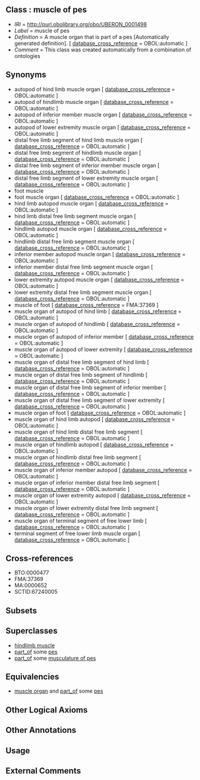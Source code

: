 
## Class : muscle of pes

 * *IRI* = http://purl.obolibrary.org/obo/UBERON_0001498
 * *Label* = muscle of pes
 * *Definition* = A muscle organ that is part of a pes [Automatically generated definition]. [ [database_cross_reference](../../ef/oboInOwl#hasDbXref.md) = OBOL:automatic ]
 * *Comment* = This class was created automatically from a combination of ontologies

## Synonyms

 * autopod of hind limb muscle organ [ [database_cross_reference](../../ef/oboInOwl#hasDbXref.md) = OBOL:automatic ]
 * autopod of hindlimb muscle organ [ [database_cross_reference](../../ef/oboInOwl#hasDbXref.md) = OBOL:automatic ]
 * autopod of inferior member muscle organ [ [database_cross_reference](../../ef/oboInOwl#hasDbXref.md) = OBOL:automatic ]
 * autopod of lower extremity muscle organ [ [database_cross_reference](../../ef/oboInOwl#hasDbXref.md) = OBOL:automatic ]
 * distal free limb segment of hind limb muscle organ [ [database_cross_reference](../../ef/oboInOwl#hasDbXref.md) = OBOL:automatic ]
 * distal free limb segment of hindlimb muscle organ [ [database_cross_reference](../../ef/oboInOwl#hasDbXref.md) = OBOL:automatic ]
 * distal free limb segment of inferior member muscle organ [ [database_cross_reference](../../ef/oboInOwl#hasDbXref.md) = OBOL:automatic ]
 * distal free limb segment of lower extremity muscle organ [ [database_cross_reference](../../ef/oboInOwl#hasDbXref.md) = OBOL:automatic ]
 * foot muscle
 * foot muscle organ [ [database_cross_reference](../../ef/oboInOwl#hasDbXref.md) = OBOL:automatic ]
 * hind limb autopod muscle organ [ [database_cross_reference](../../ef/oboInOwl#hasDbXref.md) = OBOL:automatic ]
 * hind limb distal free limb segment muscle organ [ [database_cross_reference](../../ef/oboInOwl#hasDbXref.md) = OBOL:automatic ]
 * hindlimb autopod muscle organ [ [database_cross_reference](../../ef/oboInOwl#hasDbXref.md) = OBOL:automatic ]
 * hindlimb distal free limb segment muscle organ [ [database_cross_reference](../../ef/oboInOwl#hasDbXref.md) = OBOL:automatic ]
 * inferior member autopod muscle organ [ [database_cross_reference](../../ef/oboInOwl#hasDbXref.md) = OBOL:automatic ]
 * inferior member distal free limb segment muscle organ [ [database_cross_reference](../../ef/oboInOwl#hasDbXref.md) = OBOL:automatic ]
 * lower extremity autopod muscle organ [ [database_cross_reference](../../ef/oboInOwl#hasDbXref.md) = OBOL:automatic ]
 * lower extremity distal free limb segment muscle organ [ [database_cross_reference](../../ef/oboInOwl#hasDbXref.md) = OBOL:automatic ]
 * muscle of foot [ [database_cross_reference](../../ef/oboInOwl#hasDbXref.md) = FMA:37369 ]
 * muscle organ of autopod of hind limb [ [database_cross_reference](../../ef/oboInOwl#hasDbXref.md) = OBOL:automatic ]
 * muscle organ of autopod of hindlimb [ [database_cross_reference](../../ef/oboInOwl#hasDbXref.md) = OBOL:automatic ]
 * muscle organ of autopod of inferior member [ [database_cross_reference](../../ef/oboInOwl#hasDbXref.md) = OBOL:automatic ]
 * muscle organ of autopod of lower extremity [ [database_cross_reference](../../ef/oboInOwl#hasDbXref.md) = OBOL:automatic ]
 * muscle organ of distal free limb segment of hind limb [ [database_cross_reference](../../ef/oboInOwl#hasDbXref.md) = OBOL:automatic ]
 * muscle organ of distal free limb segment of hindlimb [ [database_cross_reference](../../ef/oboInOwl#hasDbXref.md) = OBOL:automatic ]
 * muscle organ of distal free limb segment of inferior member [ [database_cross_reference](../../ef/oboInOwl#hasDbXref.md) = OBOL:automatic ]
 * muscle organ of distal free limb segment of lower extremity [ [database_cross_reference](../../ef/oboInOwl#hasDbXref.md) = OBOL:automatic ]
 * muscle organ of foot [ [database_cross_reference](../../ef/oboInOwl#hasDbXref.md) = OBOL:automatic ]
 * muscle organ of hind limb autopod [ [database_cross_reference](../../ef/oboInOwl#hasDbXref.md) = OBOL:automatic ]
 * muscle organ of hind limb distal free limb segment [ [database_cross_reference](../../ef/oboInOwl#hasDbXref.md) = OBOL:automatic ]
 * muscle organ of hindlimb autopod [ [database_cross_reference](../../ef/oboInOwl#hasDbXref.md) = OBOL:automatic ]
 * muscle organ of hindlimb distal free limb segment [ [database_cross_reference](../../ef/oboInOwl#hasDbXref.md) = OBOL:automatic ]
 * muscle organ of inferior member autopod [ [database_cross_reference](../../ef/oboInOwl#hasDbXref.md) = OBOL:automatic ]
 * muscle organ of inferior member distal free limb segment [ [database_cross_reference](../../ef/oboInOwl#hasDbXref.md) = OBOL:automatic ]
 * muscle organ of lower extremity autopod [ [database_cross_reference](../../ef/oboInOwl#hasDbXref.md) = OBOL:automatic ]
 * muscle organ of lower extremity distal free limb segment [ [database_cross_reference](../../ef/oboInOwl#hasDbXref.md) = OBOL:automatic ]
 * muscle organ of terminal segment of free lower limb [ [database_cross_reference](../../ef/oboInOwl#hasDbXref.md) = OBOL:automatic ]
 * terminal segment of free lower limb muscle organ [ [database_cross_reference](../../ef/oboInOwl#hasDbXref.md) = OBOL:automatic ]

## Cross-references

 * BTO:0000477
 * FMA:37369
 * MA:0000652
 * SCTID:67240005

## Subsets


## Superclasses

 * [hindlimb muscle](../../UBERON/63/UBERON_0003663.md)
 * [part_of](../../BFO/50/BFO_0000050.md) some [pes](../../UBERON/87/UBERON_0002387.md)
 * [part_of](../../BFO/50/BFO_0000050.md) some [musculature of pes](../../UBERON/88/UBERON_0004488.md)

## Equivalencies

 * [muscle organ](../../UBERON/30/UBERON_0001630.md) and [part_of](../../BFO/50/BFO_0000050.md) some [pes](../../UBERON/87/UBERON_0002387.md)

## Other Logical Axioms


## Other Annotations


## Usage


## External Comments

